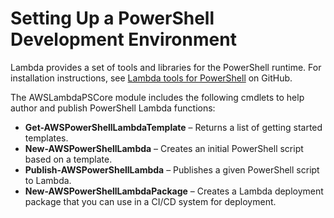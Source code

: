# Setting Up a PowerShell Development Environment<a name="powershell-devenv"></a>

Lambda provides a set of tools and libraries for the PowerShell runtime\. For installation instructions, see [Lambda tools for PowerShell](https://github.com/aws/aws-lambda-dotnet/tree/master/PowerShell) on GitHub\.

The AWSLambdaPSCore module includes the following cmdlets to help author and publish PowerShell Lambda functions:
+ **Get\-AWSPowerShellLambdaTemplate** – Returns a list of getting started templates\.
+ **New\-AWSPowerShellLambda** – Creates an initial PowerShell script based on a template\.
+ **Publish\-AWSPowerShellLambda** – Publishes a given PowerShell script to Lambda\.
+ **New\-AWSPowerShellLambdaPackage** – Creates a Lambda deployment package that you can use in a CI/CD system for deployment\.